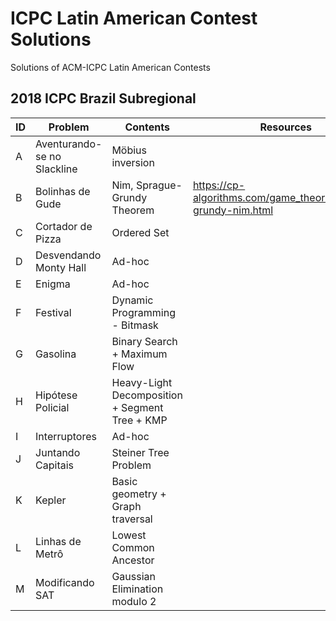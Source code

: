 # ICPC Latin American Contest Solutions

Solutions of ACM-ICPC Latin American Contests

## 2018 ICPC Brazil Subregional
| ID | Problem | Contents | Resources | Similar problems | 
| --- | --- | --- | --- | --- |
| A | Aventurando-se no Slackline | Möbius inversion | |
| B | Bolinhas de Gude | Nim, Sprague-Grundy Theorem | https://cp-algorithms.com/game_theory/sprague-grundy-nim.html |
| C | Cortador de Pizza | Ordered Set | | https://www.spoj.com/problems/INVCNT/|
| D | Desvendando Monty Hall | Ad-hoc | |
| E | Enigma | Ad-hoc | |
| F | Festival | Dynamic Programming - Bitmask | | 
| G | Gasolina | Binary Search + Maximum Flow | |
| H | Hipótese Policial | Heavy-Light Decomposition + Segment Tree + KMP | |
| I | Interruptores | Ad-hoc | |
| J | Juntando Capitais | Steiner Tree Problem | |
| K | Kepler | Basic geometry + Graph traversal | |
| L | Linhas de Metrô | Lowest Common Ancestor | |
| M | Modificando SAT | Gaussian Elimination modulo 2 | |